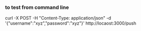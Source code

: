 

### to test from command line
curl -X POST -H "Content-Type: application/json" -d '{"username":"xyz","password":"xyz"}' http://locaost:3000/push